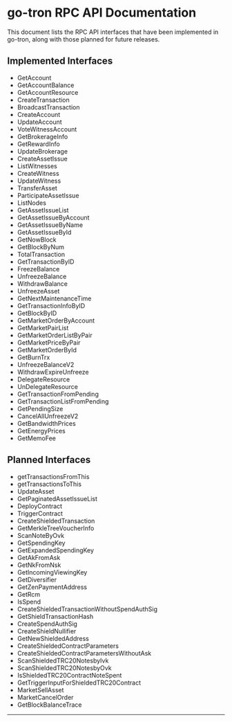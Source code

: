 # go-tron RPC API Documentation

This document lists the RPC API interfaces that have been implemented in go-tron, along with those planned for future releases.

## Implemented Interfaces

- GetAccount
- GetAccountBalance
- GetAccountResource
- CreateTransaction
- BroadcastTransaction
- CreateAccount
- UpdateAccount
- VoteWitnessAccount
- GetBrokerageInfo
- GetRewardInfo
- UpdateBrokerage
- CreateAssetIssue
- ListWitnesses
- CreateWitness
- UpdateWitness
- TransferAsset
- ParticipateAssetIssue
- ListNodes
- GetAssetIssueList
- GetAssetIssueByAccount
- GetAssetIssueByName
- GetAssetIssueById
- GetNowBlock
- GetBlockByNum
- TotalTransaction
- GetTransactionByID
- FreezeBalance
- UnfreezeBalance
- WithdrawBalance
- UnfreezeAsset
- GetNextMaintenanceTime
- GetTransactionInfoByID
- GetBlockByID
- GetMarketOrderByAccount
- GetMarketPairList
- GetMarketOrderListByPair
- GetMarketPriceByPair
- GetMarketOrderById
- GetBurnTrx
- UnfreezeBalanceV2
- WithdrawExpireUnfreeze
- DelegateResource
- UnDelegateResource
- GetTransactionFromPending
- GetTransactionListFromPending
- GetPendingSize
- CancelAllUnfreezeV2
- GetBandwidthPrices
- GetEnergyPrices
- GetMemoFee

## Planned Interfaces

- getTransactionsFromThis
- getTransactionsToThis
- UpdateAsset
- GetPaginatedAssetIssueList
- DeployContract
- TriggerContract
- CreateShieldedTransaction
- GetMerkleTreeVoucherInfo
- ScanNoteByOvk
- GetSpendingKey
- GetExpandedSpendingKey
- GetAkFromAsk
- GetNkFromNsk
- GetIncomingViewingKey
- GetDiversifier
- GetZenPaymentAddress
- GetRcm
- IsSpend
- CreateShieldedTransactionWithoutSpendAuthSig
- GetShieldTransactionHash
- CreateSpendAuthSig
- CreateShieldNullifier
- GetNewShieldedAddress
- CreateShieldedContractParameters
- CreateShieldedContractParametersWithoutAsk
- ScanShieldedTRC20NotesbyIvk
- ScanShieldedTRC20NotesbyOvk
- IsShieldedTRC20ContractNoteSpent
- GetTriggerInputForShieldedTRC20Contract
- MarketSellAsset
- MarketCancelOrder
- GetBlockBalanceTrace

---

